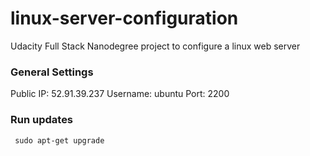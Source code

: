 # linux-server-configuration
Udacity Full Stack Nanodegree project to configure a linux web server

### General Settings
Public IP: 52.91.39.237
Username: ubuntu
Port: 2200

### Run updates

``` sudo apt-get update
 sudo apt-get upgrade
```
